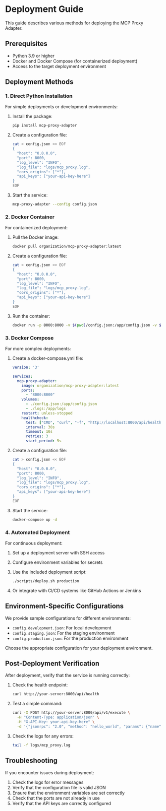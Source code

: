 # Deployment Guide

This guide describes various methods for deploying the MCP Proxy Adapter.

## Prerequisites

- Python 3.9 or higher
- Docker and Docker Compose (for containerized deployment)
- Access to the target deployment environment

## Deployment Methods

### 1. Direct Python Installation

For simple deployments or development environments:

1. Install the package:
   ```bash
   pip install mcp-proxy-adapter
   ```

2. Create a configuration file:
   ```bash
   cat > config.json << EOF
   {
     "host": "0.0.0.0",
     "port": 8000,
     "log_level": "INFO",
     "log_file": "logs/mcp_proxy.log",
     "cors_origins": ["*"],
     "api_keys": ["your-api-key-here"]
   }
   EOF
   ```

3. Start the service:
   ```bash
   mcp-proxy-adapter --config config.json
   ```

### 2. Docker Container

For containerized deployment:

1. Pull the Docker image:
   ```bash
   docker pull organization/mcp-proxy-adapter:latest
   ```

2. Create a configuration file:
   ```bash
   cat > config.json << EOF
   {
     "host": "0.0.0.0",
     "port": 8000,
     "log_level": "INFO",
     "log_file": "logs/mcp_proxy.log",
     "cors_origins": ["*"],
     "api_keys": ["your-api-key-here"]
   }
   EOF
   ```

3. Run the container:
   ```bash
   docker run -p 8000:8000 -v $(pwd)/config.json:/app/config.json -v $(pwd)/logs:/app/logs organization/mcp-proxy-adapter:latest
   ```

### 3. Docker Compose

For more complex deployments:

1. Create a docker-compose.yml file:
   ```yaml
   version: '3'

   services:
     mcp-proxy-adapter:
       image: organization/mcp-proxy-adapter:latest
       ports:
         - "8000:8000"
       volumes:
         - ./config.json:/app/config.json
         - ./logs:/app/logs
       restart: unless-stopped
       healthcheck:
         test: ["CMD", "curl", "-f", "http://localhost:8000/api/health"]
         interval: 30s
         timeout: 10s
         retries: 3
         start_period: 5s
   ```

2. Create a configuration file:
   ```bash
   cat > config.json << EOF
   {
     "host": "0.0.0.0",
     "port": 8000,
     "log_level": "INFO",
     "log_file": "logs/mcp_proxy.log",
     "cors_origins": ["*"],
     "api_keys": ["your-api-key-here"]
   }
   EOF
   ```

3. Start the service:
   ```bash
   docker-compose up -d
   ```

### 4. Automated Deployment

For continuous deployment:

1. Set up a deployment server with SSH access
2. Configure environment variables for secrets
3. Use the included deployment script:
   ```bash
   ./scripts/deploy.sh production
   ```

4. Or integrate with CI/CD systems like GitHub Actions or Jenkins

## Environment-Specific Configurations

We provide sample configurations for different environments:

- `config.development.json`: For local development
- `config.staging.json`: For the staging environment
- `config.production.json`: For the production environment

Choose the appropriate configuration for your deployment environment.

## Post-Deployment Verification

After deployment, verify that the service is running correctly:

1. Check the health endpoint:
   ```bash
   curl http://your-server:8000/api/health
   ```

2. Test a simple command:
   ```bash
   curl -X POST http://your-server:8000/api/v1/execute \
     -H "Content-Type: application/json" \
     -H "X-API-Key: your-api-key-here" \
     -d '{"jsonrpc": "2.0", "method": "hello_world", "params": {"name": "User"}, "id": 1}'
   ```

3. Check the logs for any errors:
   ```bash
   tail -f logs/mcp_proxy.log
   ```

## Troubleshooting

If you encounter issues during deployment:

1. Check the logs for error messages
2. Verify that the configuration file is valid JSON
3. Ensure that the environment variables are set correctly
4. Check that the ports are not already in use
5. Verify that the API keys are correctly configured 